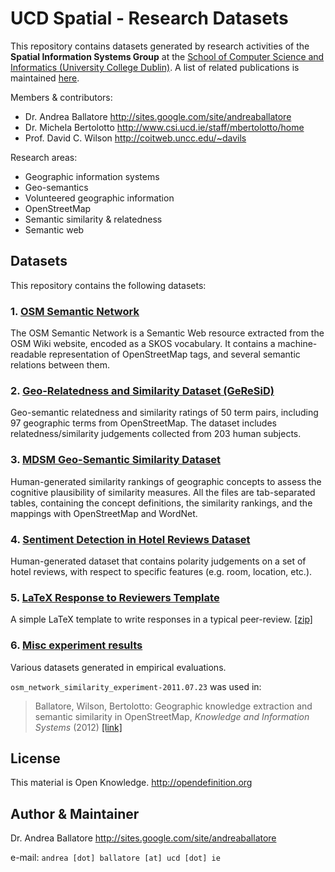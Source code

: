 UCD Spatial - Research Datasets
=============================================

This repository contains datasets generated by research activities of
the **Spatial Information Systems Group** at the [School of Computer Science and Informatics (University College Dublin)](http://www.csi.ucd.ie).
A list of related publications is maintained [here](http://sites.google.com/site/andreaballatore/publications).

Members & contributors:

* Dr. Andrea Ballatore  <http://sites.google.com/site/andreaballatore>
* Dr. Michela Bertolotto  <http://www.csi.ucd.ie/staff/mbertolotto/home>
* Prof. David C. Wilson  <http://coitweb.uncc.edu/~davils>

Research areas:
* Geographic information systems
* Geo-semantics
* Volunteered geographic information
* OpenStreetMap
* Semantic similarity & relatedness
* Semantic web

Datasets
----------------------
This repository contains the following datasets:

### 1. [OSM Semantic Network](http://wiki.openstreetmap.org/wiki/OSM_Semantic_Network) ###

The OSM Semantic Network is a Semantic Web resource extracted from the OSM Wiki website, encoded as a SKOS vocabulary. It contains a machine-readable representation of OpenStreetMap tags, and several semantic relations between them.

### 2. [Geo-Relatedness and Similarity Dataset (GeReSiD)](https://github.com/ucd-spatial/Datasets/tree/master/geresid-geo_relatedness_similarity_dataset) ###

Geo-semantic relatedness and similarity ratings of 50 term pairs, including 97 geographic terms from OpenStreetMap.
The dataset includes relatedness/similarity judgements collected from 203 human subjects.

### 3. [MDSM Geo-Semantic Similarity Dataset](https://github.com/ucd-spatial/Datasets/tree/master/mdsm-similarity_dataset) ###

Human-generated similarity rankings of geographic concepts to assess the cognitive plausibility of similarity measures.
All the files are tab-separated tables, containing the concept definitions, the similarity rankings, and the mappings with OpenStreetMap and WordNet.

### 4. [Sentiment Detection in Hotel Reviews Dataset](https://github.com/ucd-spatial/Datasets/tree/master/sentiment_detection_hotel_reviews_dataset) ###

Human-generated dataset that contains polarity judgements on a set of hotel reviews, with respect to specific features (e.g. room, location, etc.).

### 5. [LaTeX Response to Reviewers Template](https://github.com/ucd-spatial/Datasets/tree/master/tex_response_to_reviewers_template) ###

A simple LaTeX template to write responses in a typical peer-review. [\[zip\]](https://github.com/ucd-spatial/Datasets/blob/master/downloads/tex_response_to_reviewers_template.zip?raw=true)

### 6. [Misc experiment results](https://github.com/ucd-spatial/Datasets/tree/master/experiments_results) ###

Various datasets generated in empirical evaluations.

`osm_network_similarity_experiment-2011.07.23` was used in:

> Ballatore, Wilson, Bertolotto: Geographic knowledge extraction and semantic similarity in OpenStreetMap, *Knowledge and Information Systems* (2012) [[link]](http://link.springer.com/article/10.1007%2Fs10115-012-0571-0)

License
----------------------
This material is Open Knowledge. <http://opendefinition.org>

Author & Maintainer
----------------------
Dr. Andrea Ballatore <http://sites.google.com/site/andreaballatore>

e-mail: `andrea [dot] ballatore [at] ucd [dot] ie`